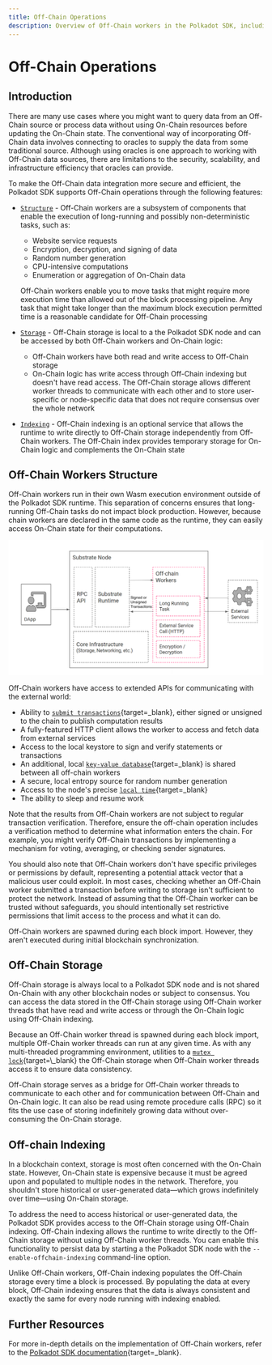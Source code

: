 ```yaml
---
title: Off-Chain Operations
description: Overview of Off-Chain workers in the Polkadot SDK, including their structure and the basic operations that can be performed on them.
---
```


# Off-Chain Operations

## Introduction

There are many use cases where you might want to query data from an Off-Chain source or process data without using On-Chain resources before updating the On-Chain state. The conventional way of incorporating Off-Chain data involves connecting to oracles to supply the data from some traditional source. Although using oracles is one approach to working with Off-Chain data sources, there are limitations to the security, scalability, and infrastructure efficiency that oracles can provide.

To make the Off-Chain data integration more secure and efficient, the Polkadot SDK supports Off-Chain operations through the following features:

- [`Structure`](#off-chain-workers-structure) - Off-Chain workers are a subsystem of components that enable the execution of long-running and possibly non-deterministic tasks, such as:
    - Website service requests
    - Encryption, decryption, and signing of data
    - Random number generation
    - CPU-intensive computations
    - Enumeration or aggregation of On-Chain data

    Off-Chain workers enable you to move tasks that might require more execution time than allowed out of the block processing pipeline. Any task that might take longer than the maximum block execution permitted time is a reasonable candidate for Off-Chain processing

- [`Storage`](#off-chain-storage) - Off-Chain storage is local to a the Polkadot SDK node and can be accessed by both Off-Chain workers and On-Chain logic:
    - Off-Chain workers have both read and write access to Off-Chain storage
    - On-Chain logic has write access through Off-Chain indexing but doesn't have read access. The Off-Chain storage allows different worker threads to communicate with each other and to store user-specific or node-specific data that does not require consensus over the whole network

- [`Indexing`](#off-chain-indexing) - Off-Chain indexing is an optional service that allows the runtime to write directly to Off-Chain storage independently from Off-Chain workers. The Off-Chain index provides temporary storage for On-Chain logic and complements the On-Chain state

## Off-Chain Workers Structure

Off-Chain workers run in their own Wasm execution environment outside of the Polkadot SDK runtime. This separation of concerns ensures that long-running Off-Chain tasks do not impact block production. However, because chain workers are declared in the same code as the runtime, they can easily access On-Chain state for their computations.

<!-- TODO: Migrate image into mermaid diagram -->
![](/images/polkadot-protocol/polkadot-operations/offchain-operations/off-chain-workers-structure.png)

Off-Chain workers have access to extended APIs for communicating with the external world:

- Ability to [`submit transactions`](https://paritytech.github.io/polkadot-sdk/master/sp_runtime/offchain/trait.TransactionPool.html){target=\_blank}, either signed or unsigned to the chain to publish computation results
- A fully-featured HTTP client allows the worker to access and fetch data from external services
- Access to the local keystore to sign and verify statements or transactions
- An additional, local [`key-value database`](https://paritytech.github.io/polkadot-sdk/master/sp_runtime/offchain/trait.OffchainStorage.html){target=\_blank} is shared between all off-chain workers
- A secure, local entropy source for random number generation
- Access to the node's precise [`local time`](https://paritytech.github.io/polkadot-sdk/master/sp_runtime/offchain/struct.Timestamp.html){target=\_blank}
- The ability to sleep and resume work

Note that the results from Off-Chain workers are not subject to regular transaction verification. Therefore, ensure the off-chain operation includes a verification method to determine what information enters the chain. For example, you might verify Off-Chain transactions by implementing a mechanism for voting, averaging, or checking sender signatures.

You should also note that Off-Chain workers don't have specific privileges or permissions by default, representing a potential attack vector that a malicious user could exploit. In most cases, checking whether an Off-Chain worker submitted a transaction before writing to storage isn't sufficient to protect the network. Instead of assuming that the Off-Chain worker can be trusted without safeguards, you should intentionally set restrictive permissions that limit access to the process and what it can do.

Off-Chain workers are spawned during each block import. However, they aren't executed during initial blockchain synchronization.

## Off-Chain Storage

Off-Chain storage is always local to a Polkadot SDK node and is not shared On-Chain with any other blockchain nodes or subject to consensus. You can access the data stored in the Off-Chain storage using Off-Chain worker threads that have read and write access or through the On-Chain logic using Off-Chain indexing.

Because an Off-Chain worker thread is spawned during each block import, multiple Off-Chain worker threads can run at any given time. As with any multi-threaded programming environment, utilities to a [`mutex lock`](https://en.wikipedia.org/wiki/Lock_(computer_science)){target=\_blank} the Off-Chain storage when Off-Chain worker threads access it to ensure data consistency.

Off-Chain storage serves as a bridge for Off-Chain worker threads to communicate to each other and for communication between Off-Chain and On-Chain logic. It can also be read using remote procedure calls (RPC) so it fits the use case of storing indefinitely growing data without over-consuming the On-Chain storage.

## Off-chain Indexing

In a blockchain context, storage is most often concerned with the On-Chain state. However, On-Chain state is expensive because it must be agreed upon and populated to multiple nodes in the network. Therefore, you shouldn't store historical or user-generated data—which grows indefinitely over time—using On-Chain storage.

To address the need to access historical or user-generated data, the Polkadot SDK provides access to the Off-Chain storage using Off-Chain indexing. Off-Chain indexing allows the runtime to write directly to the Off-Chain storage without using Off-Chain worker threads. You can enable this functionality to persist data by starting a the Polkadot SDK node with the `--enable-offchain-indexing` command-line option.

Unlike Off-Chain workers, Off-Chain indexing populates the Off-Chain storage every time a block is processed. By populating the data at every block, Off-Chain indexing ensures that the data is always consistent and exactly the same for every node running with indexing enabled.

## Further Resources

For more in-depth details on the implementation of Off-Chain workers, refer to the [Polkadot SDK documentation](https://paritytech.github.io/polkadot-sdk/master/polkadot_sdk_docs/reference_docs/frame_offchain_workers/index.html){target=\_blank}.